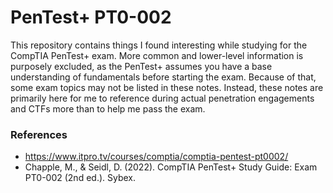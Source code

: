 # PenTest+ PT0-002

This repository contains things I found interesting while studying for the CompTIA PenTest+ exam. More common and lower-level information is purposely excluded, as the PenTest+ assumes you have a base understanding of fundamentals before starting the exam. Because of that, some exam topics may not be listed in these notes. Instead, these notes are primarily here for me to reference during actual penetration engagements and CTFs more than to help me pass the exam.

### References
* https://www.itpro.tv/courses/comptia/comptia-pentest-pt0002/
* Chapple, M., & Seidl, D. (2022). CompTIA PenTest+ Study Guide: Exam PT0-002 (2nd ed.). Sybex.
